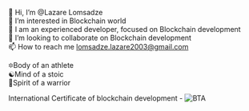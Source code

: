 👋 Hi, I’m @Lazare Lomsadze                                                                     
👀 I’m interested in Blockchain world                                                                      
🌱 I am an experienced developer, focused on Blockchain development                                                                               
💞️ I’m looking to collaborate on Blockchain development                                                                                                    
📫 How to reach me lomsadze.lazare2003@gmail.com                                                                                                    

🔯Body of an athlete                                                                                                             
 ☯Mind of a stoic                                                                                                                                                                                         
🦉Spirit of a warrior                                                                                          

International Certificate of blockchain development - 
![BTA](https://github.com/itachi2003/itachi2003/assets/70573427/aec63a18-f323-47b8-ac8a-c4e0356e7d31)
